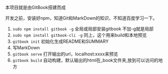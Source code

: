 
本项目就是由GitBook搭建而成

开发之前，安装好npm，知道Git和MarkDown的知识，不知道百度学习一下。

1. `sudo npm install gitbook -g` 全局或局部安装gitbook 不加-g就是局部
2. `sudo npm install gitbook-cli -g` 同上，这个用来build和本地预览
3. `gitbook init` 初始化生成README和SUMMARY
4. 写MarkDown
5. `gitbook serve` 打开输出的url，localhost:xxxx来预览
6. `gitbook build` 自动构建，默认输出的html在_book文件夹,放到可以访问的地方